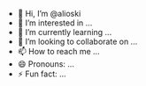 - 👋 Hi, I’m @alioski
- 👀 I’m interested in ...
- 🌱 I’m currently learning ...
- 💞️ I’m looking to collaborate on ...
- 📫 How to reach me ...
- 😄 Pronouns: ...
- ⚡ Fun fact: ...

<!---
alioski is a ✨ special ✨ repository because its `README.md` (this file) appears on your GitHub profile.
You can click the Preview link to take a look at your changes.
--->

